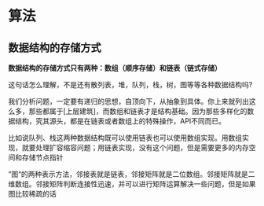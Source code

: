 # 算法

## 数据结构的存储方式

**数据结构的存储方式只有两种：数组（顺序存储）和链表（链式存储）**

这句话怎么理解，不是还有散列表，堆，队列，栈，树，图等等各种数据结构吗?

我们分析问题，一定要有递归的思想，自顶向下，从抽象到具体。你上来就列出这么多，那些都属于[上层建筑]，而数组和链表才是结构基础。因为那些多样化的数据结构，究其源头，都是在链表或者数组上的特殊操作，API不同而已。

比如说队列、栈这两种数据结构既可以使用链表也可以使用数组实现。用数组实现，就要处理扩容缩容问题；用链表实现，没有这个问题，但是需要更多的内存空间和存储节点指针

”图“的两种表示方法，邻接表就是链表，邻接矩阵就是二位数组。邻接矩阵就是二维数组。邻接矩阵判断连接性迅速，并可以进行矩阵运算解决一些问题，但是如果图比较稀疏的话

